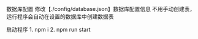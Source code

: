 数据库配置
    修改【./config/database.json】数据库配置信息
    不用手动创建表，运行程序会自动在设置的数据库中创建数据表

启动程序
    1. npm i
    2. npm run start
